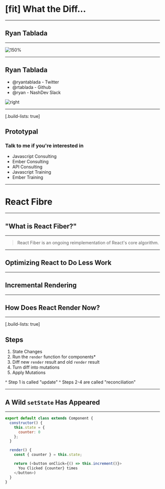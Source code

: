 # [fit] What the Diff...

---

## Ryan Tablada

---

![150%](https://upload.wikimedia.org/wikipedia/en/6/69/Ember.js_Logo_and_Mascot.png)

---

## Ryan Tablada

* @ryantablada - Twitter
* @rtablada - Github
* @ryan - NashDev Slack

![right](https://pbs.twimg.com/media/DFSEcIuXgAAf4C7.jpg:large)

---

[.build-lists: true]

## Prototypal

### Talk to me if you're interested in

* Javascript Consulting
* Ember Consulting
* API Consulting
* Javascript Training
* Ember Training

---

# React Fibre

---

## "What is React Fiber?"

---

> React Fiber is an ongoing reimplementation of React's core algorithm.

---

## Optimizing React to Do Less Work

---

## Incremental Rendering

---

## How Does React Render Now?

---

[.build-lists: true]

## Steps

1. State Changes
2. Run the `render` function for components*
3. Diff new `render` result and old `render` result
4. Turn diff into mutations
5. Apply Mutations

^ Step 1 is called "update"
^ Steps 2-4 are called "reconciliation"

---

## A Wild **`setState`** Has Appeared

---

```javascript
export default class extends Component {
  constructor() {
    this.state = {
      counter: 0
    };
  }

  render() {
    const { counter } = this.state;

    return (<button onClick={() => this.increment()}>
      You Clicked {counter} times
    </button>)
  }
}
```
